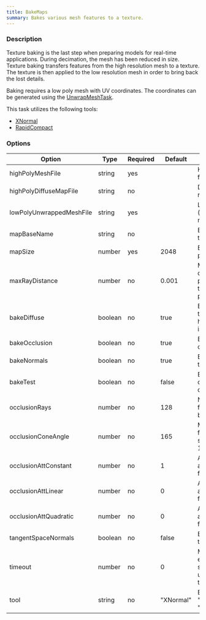 ```yaml
---
title: BakeMaps
summary: Bakes various mesh features to a texture.
---
```


### Description

Texture baking is the last step when preparing models for real-time applications. During decimation, the mesh has been reduced in size. Texture baking transfers features from the high resolution mesh to a texture. The texture is then applied to the low resolution mesh in order to bring back the lost details.

Baking requires a low poly mesh with UV coordinates. The coordinates can be generated using the [UnwrapMeshTask](./unwrap-mesh).

This task utilizes the following tools:
- [XNormal](../tools/xnormal)
- [RapidCompact](../tools/rapid-compact)

### Options

| Option                   | Type    | Required | Default   | Description                                                                              |
| ------------------------ | ------- | -------- | --------- | ---------------------------------------------------------------------------------------- |
| highPolyMeshFile         | string  | yes      |           | High resolution mesh file name.                                                          |
| highPolyDiffuseMapFile   | string  | no       |           | Diffuse texture for high resolution mesh.                                                |
| lowPolyUnwrappedMeshFile | string  | yes      |           | Low resolution (decimated) mesh file name.                                               |
| mapBaseName              | string  | no       |           | Base name for baked texture map files.                                                   |
| mapSize                  | number  | yes      | 2048      | Baked map size in pixels.                                                                |
| maxRayDistance           | number  | no       | 0.001     | Maximum search distance when projecting rays from the high poly to the low poly mesh.    |
| bakeDiffuse              | boolean | no       | true      | Bakes a diffuse map if true and highPolyDiffuseMapFile is not empty.                     |
| bakeOcclusion            | boolean | no       | true      | Bakes an ambient occlusion map if true.                                                  |
| bakeNormals              | boolean | no       | true      | Bakes a normal map if true.                                                              |
| bakeTest                 | boolean | no       | false     | Bakes a test map for checking the projection quality if true.                            |
| occlusionRays            | number  | no       | 128       | Number of sample rays for ambient occlusion, between 1 and 512.                          |
| occlusionConeAngle       | number  | no       | 165       | Maximum cone angle for ambient occlusion sample rays, between 1 and 165                  |
| occlusionAttConstant     | number  | no       | 1         | Ambient occlusion attenuation, constant factor.                                          |
| occlusionAttLinear       | number  | no       | 0         | Ambient occlusion attenuation, linear factor.                                            |
| occlusionAttQuadratic    | number  | no       | 0         | Ambient occlusion attenuation, quadratic factor.                                         |
| tangentSpaceNormals      | boolean | no       | false     | Bakes normals in tangent space if true.                                                  |
| timeout                  | number  | no       | 0         | Maximum task execution time in seconds (default: 0, uses timeout defined in tool setup). |
| tool                     | string  | no       | "XNormal" | Baking tool to use: "XNormal" or "RapidCompact"                                          |
